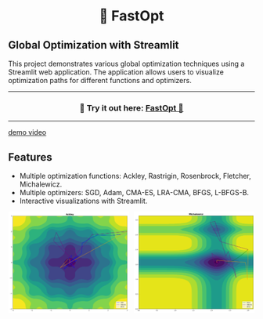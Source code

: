 <h1 align="center">🧬 FastOpt</h1>

## Global Optimization with Streamlit

This project demonstrates various global optimization techniques using a Streamlit web application. The application allows users to visualize optimization paths for different functions and optimizers.

---
<h3 align="center">
    🎈 Try it out here: <a href="https://fastopt-xbvxc26r3a-de.a.run.app/">FastOpt 🎈 </a>
</h3>

---

[demo video](demo/demo.mov)

## Features

- Multiple optimization functions: Ackley, Rastrigin, Rosenbrock, Fletcher, Michalewicz.
- Multiple optimizers: SGD, Adam, CMA-ES, LRA-CMA, BFGS, L-BFGS-B.
- Interactive visualizations with Streamlit.

<div style="display: flex; justify-content: space-between;">
    <img src="demo/demo_image1.png" alt="Ackley Function Optimization" style="width: 49%;">
    <img src="demo/demo_image2.png" alt="Michalewicz Function Optimization" style="width: 49%;">
</div>

